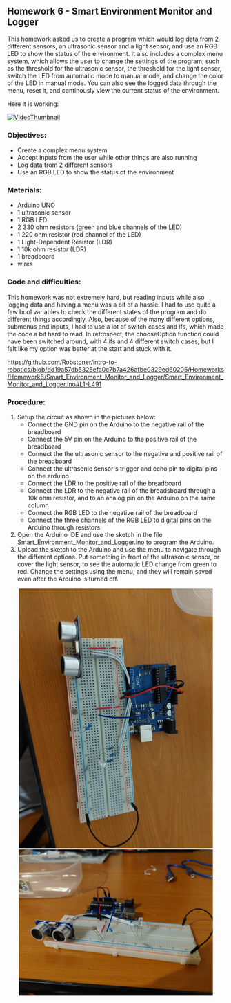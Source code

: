 ## Homework 6 - Smart Environment Monitor and Logger

This homework asked us to create a program which would log data from 2 different sensors, an ultrasonic sensor and a light sensor, and use an RGB LED to show the status of the environment.
It also includes a complex menu system, which allows the user to change the settings of the program, such as the threshold for the ultrasonic sensor, the threshold for the light sensor, switch the LED from automatic mode to manual mode, and change the color of the LED in manual mode.
You can also see the logged data through the menu, reset it, and continously view the current status of the environment.

Here it is working:

[![VideoThumbnail](https://img.youtube.com/vi/9nzhbSkcmiI/hqdefault.jpg)](https://youtu.be/9nzhbSkcmiI)

### Objectives:

- Create a complex menu system
- Accept inputs from the user while other things are also running
- Log data from 2 different sensors
- Use an RGB LED to show the status of the environment

### Materials:

- Arduino UNO
- 1 ultrasonic sensor
- 1 RGB LED
- 2 330 ohm resistors (green and blue channels of the LED)
- 1 220 ohm resistor (red channel of the LED)
- 1 Light-Dependent Resistor (LDR)
- 1 10k ohm resistor (LDR)
- 1 breadboard
- wires

### Code and difficulties:

This homework was not extremely hard, but reading inputs while also logging data and having a menu was a bit of a hassle. 
I had to use quite a few bool variables to check the different states of the program and do different things accordingly.
Also, because of the many different options, submenus and inputs, I had to use a lot of switch cases and ifs, which made the code a bit hard to read.
In retrospect, the chooseOption function could have been switched around, with 4 ifs and 4 different switch cases, but I felt like my option was better at the start and stuck with it.

https://github.com/Robstoner/intro-to-robotics/blob/dd19a57db5325efa0c7b7a426afbe0329ed60205/Homeworks/Homework6/Smart_Environment_Monitor_and_Logger/Smart_Environment_Monitor_and_Logger.ino#L1-L491

### Procedure:

1. Setup the circuit as shown in the pictures below:
   - Connect the GND pin on the Arduino to the negative rail of the breadboard
   - Connect the 5V pin on the Arduino to the positive rail of the breadboard
   - Connect the the ultrasonic sensor to the negative and positive rail of the breadboard
   - Connect the ultrasonic sensor's trigger and echo pin to digital pins on the arduino
   - Connect the LDR to the positive rail of the breadboard
   - Connect the LDR to the negative rail of the breadsboard through a 10k ohm resistor, and to an analog pin on the Arduino on the same column
   - Connect the RGB LED to the negative rail of the breadboard
   - Connect the three channels of the RGB LED to digital pins on the Arduino through resistors
2. Open the Arduino IDE and use the sketch in the file [Smart_Environment_Monitor_and_Logger.ino](Smart_Environment_Monitor_and_Logger/Smart_Environment_Monitor_and_Logger.ino) to program the Arduino.
3. Upload the sketch to the Arduino and use the menu to navigate through the different options. Put something in front of the ultrasonic sensor, or cover the light sensor, to see the automatic LED change from green to red. Change the settings using the menu, and they will remain saved even after the Arduino is turned off.

<p align="middle" float="left">
   <img src="TopDownView.jpeg" width="450px" />
   <img src="SideView.jpeg" width="450px" />
</p>
